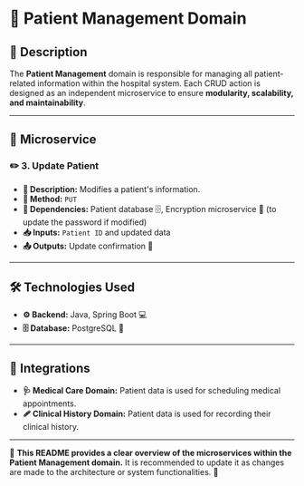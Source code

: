# 🏥 **Patient Management Domain**

## 📖 Description
The **Patient Management** domain is responsible for managing all patient-related information within the hospital system. Each CRUD action is designed as an independent microservice to ensure **modularity, scalability, and maintainability**.

---

## 🔹 Microservice

### ✏️ **3. Update Patient**
- **📌 Description:** Modifies a patient's information.
- **🔹 Method:** `PUT`
- **🔗 Dependencies:** Patient database 🗄️, Encryption microservice 🔐 (to update the password if modified)
- **📥 Inputs:** `Patient ID` and updated data
- **📤 Outputs:** Update confirmation 🔄

- ---

## 🛠️ **Technologies Used**
- **⚙️ Backend:** Java, Spring Boot 💻
- **🗄️ Database:** PostgreSQL 🐘

---

## 🔗 **Integrations**
- **🩺 Medical Care Domain:** Patient data is used for scheduling medical appointments.
- **🩹 Clinical History Domain:** Patient data is used for recording their clinical history.

---

🚀 **This README provides a clear overview of the microservices within the Patient Management domain.** It is recommended to update it as changes are made to the architecture or system functionalities. 📢
